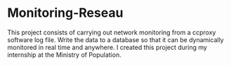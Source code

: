 # Monitoring-Reseau
This project consists of carrying out network monitoring from a ccproxy software log file. Write the data to a database so that it can be dynamically monitored in real time and anywhere. I created this project during my internship at the Ministry of Population.
